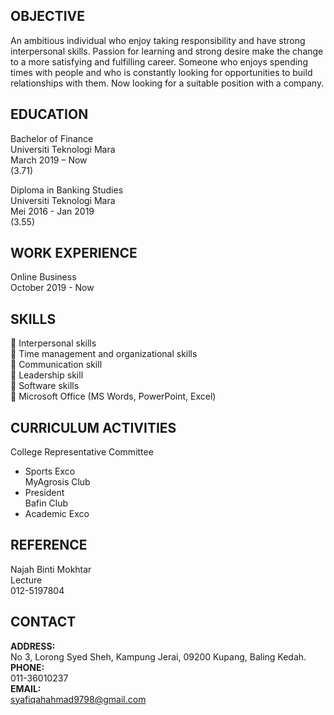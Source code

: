 
## OBJECTIVE  
An ambitious individual who enjoy taking responsibility and have strong interpersonal skills. Passion for learning and strong desire make the change to a more satisfying and fulfilling career. Someone who enjoys spending times with people and who is constantly looking for opportunities to build relationships with them. Now looking for a suitable position with a company.  

## EDUCATION  
Bachelor of Finance  
Universiti Teknologi Mara  
March 2019 – Now  
(3.71)  

Diploma in Banking Studies  
Universiti Teknologi Mara  
Mei 2016 - Jan 2019  
(3.55)  

## WORK EXPERIENCE  
Online Business  
October 2019 - Now  

## SKILLS  
 Interpersonal skills  
 Time management and organizational skills  
 Communication skill  
 Leadership skill  
 Software skills  
 Microsoft Office (MS Words, PowerPoint, Excel)  

## CURRICULUM ACTIVITIES  

College Representative Committee  
- Sports Exco  
MyAgrosis Club  
- President  
Bafin Club  
- Academic Exco  

## REFERENCE  
Najah Binti Mokhtar  
Lecture  
012-5197804  

## CONTACT  

**ADDRESS:**  
  No 3, Lorong Syed Sheh, Kampung Jerai, 09200 Kupang, Baling Kedah.  
**PHONE:**  
  011-36010237  
**EMAIL:**  
  syafiqahahmad9798@gmail.com
